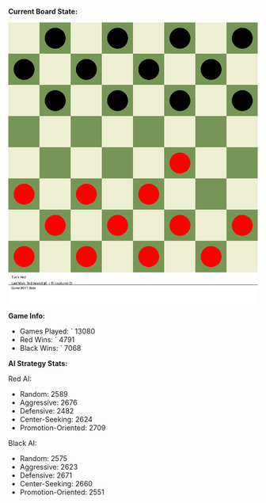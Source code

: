 
**Current Board State:**  
<!-- START_GIF -->
![Checkers Game](./checkers_game.gif)
<!-- END_GIF -->

**Game Info:**  
- Games Played: `<!-- GAMES_PLAYED --> 13080
- Red Wins: `<!-- RED_WINS --> 4791
- Black Wins: `<!-- BLACK_WINS --> 7068

<!-- AI_STATS -->
**AI Strategy Stats:**

Red AI:
- Random: 2589
- Aggressive: 2676
- Defensive: 2482
- Center-Seeking: 2624
- Promotion-Oriented: 2709

Black AI:
- Random: 2575
- Aggressive: 2623
- Defensive: 2671
- Center-Seeking: 2660
- Promotion-Oriented: 2551
